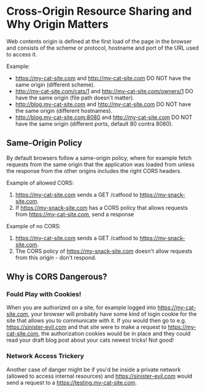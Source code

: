 # Cross-Origin Resource Sharing and Why Origin Matters

Web contents origin is defined at the first load of the page in the browser and consists of the scheme or protocol, hostname and port of the URL used to access it.

Example:

- https://my-cat-site.com and http://my-cat-site.com DO NOT have the same origin (different scheme).
- http://my-cat-site.com/cats/1 and http://my-cat-site.com/owners/1 DO have the same origin (file path doesn't matter).
- http://blog.my-cat-site.com and http://my-cat-site.com DO NOT have the same origin (different hostnames).
- http://blog.my-cat-site.com:8080 and http://my-cat-site.com DO NOT have the same origin (different ports, default 80 contra 8080).

## Same-Origin Policy

By default browsers follow a same-origin policy, where for example fetch requests from the same origin that the application was loaded from unless the response from the other origins includes the right CORS headers.

Example of allowed CORS:

1. https://my-cat-site.com sends a GET /catfood to https://my-snack-site.com.
2. If https://my-snack-site.com has a CORS policy that allows requests from https://my-cat-site.com, send a response

Example of no CORS:

1. https://my-cat-site.com sends a GET /catfood to https://my-snack-site.com.
2. The CORS policy of https://my-snack-site.com doesn't allow requests from this origin - don't respond.

## Why is CORS Dangerous?

### Fould Play with Cookies!

When you are authorized on a site, for example logged into https://my-cat-site.com, your browser will probably have some kind of login cookie for the site that allows you to communicate with it. If you would then go to e.g. https://sinister-evil.com and that site were to make a request to https://my-cat-site.com, the authorization cookies would be in place and they could read your draft blog post about your cats newest tricks! Not good!

### Network Access Trickery

Another case of danger might be if you'd be inside a private network (allowed to access internal resources) and https://sinister-evil.com would send a request to a https://testing.my-cat-site.com.
